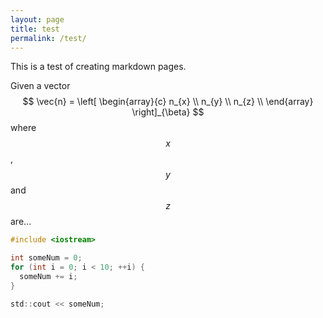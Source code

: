 ```yaml
---
layout: page
title: test
permalink: /test/
---
```


This is a test of creating markdown pages.

Given a vector $$
  \vec{n} =
  \left[
    \begin{array}{c}
      n_{x} \\
      n_{y} \\
      n_{z} \\
    \end{array}
  \right]_{\beta}
$$ where $$x$$, $$y$$ and $$z$$ are...

``` c
#include <iostream>

int someNum = 0;
for (int i = 0; i < 10; ++i) {
  someNum += i;
}

std::cout << someNum;
```
